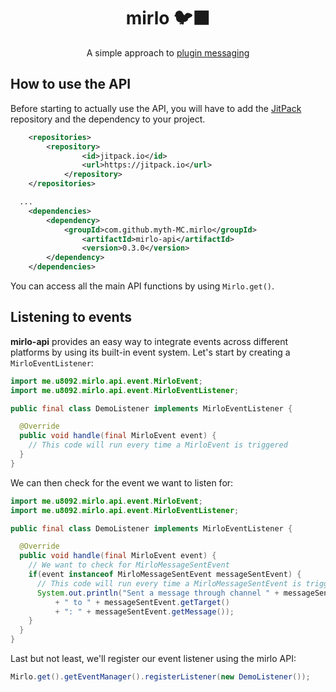 <div align="center">
  <p>
    <h1>mirlo 🐦‍⬛</h1>
    A simple approach to <a href="https://web.archive.org/web/20220711204310/https://dinnerbone.com/blog/2012/01/13/minecraft-plugin-channels-messaging/">plugin messaging</a>
  </p>
</div>

## How to use the API
Before starting to actually use the API, you will have to add the [JitPack](https://jitpack.io/) repository and the dependency to your project.

```xml
	<repositories>
		<repository>
		    	<id>jitpack.io</id>
		    	<url>https://jitpack.io</url>
			</repository>
	</repositories>

  ...
	<dependencies>
		<dependency>
			<groupId>com.github.myth-MC.mirlo</groupId>
		    	<artifactId>mirlo-api</artifactId>
		    	<version>0.3.0</version>
		</dependency>
	</dependencies>
```

You can access all the main API functions by using `Mirlo.get()`.

## Listening to events
**mirlo-api** provides an easy way to integrate events across different platforms by using its built-in event system. Let's start by creating a `MirloEventListener`:

```java
import me.u8092.mirlo.api.event.MirloEvent;
import me.u8092.mirlo.api.event.MirloEventListener;

public final class DemoListener implements MirloEventListener {

  @Override
  public void handle(final MirloEvent event) {
    // This code will run every time a MirloEvent is triggered
  }
}
```

We can then check for the event we want to listen for:

```java
import me.u8092.mirlo.api.event.MirloEvent;
import me.u8092.mirlo.api.event.MirloEventListener;

public final class DemoListener implements MirloEventListener {

  @Override
  public void handle(final MirloEvent event) {
    // We want to check for MirloMessageSentEvent
    if(event instanceof MirloMessageSentEvent messageSentEvent) {
      // This code will run every time a MirloMessageSentEvent is triggered
      System.out.println("Sent a message through channel " + messageSentEvent.getChannel()
          + " to " + messageSentEvent.getTarget()
          + ": " + messageSentEvent.getMessage());
    }
  }
}
```

Last but not least, we'll register our event listener using the mirlo API:
```java
Mirlo.get().getEventManager().registerListener(new DemoListener());
```

